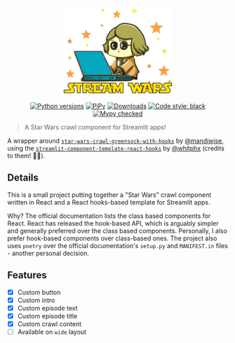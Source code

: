 <p align="center">
  <a href="https://github.com/murilo-cunha/stream-wars"><img width="50%" alt="logo" src="https://raw.githubusercontent.com/murilo-cunha/stream-wars/main/images/stream-wars-logo.png"></a>
</p>
<p align="center">
  <a href="https://pypi.org/project/stream-wars/"><img alt="Python versions" src="https://img.shields.io/pypi/pyversions/stream-wars" /></a>
  <a href="https://pypi.org/project/stream-wars/"><img alt="PiPy" src="https://img.shields.io/pypi/v/stream-wars" /></a>
  <a href="https://pepy.tech/project/stream-wars"><img alt="Downloads" src="https://pepy.tech/badge/stream-wars" /></a>
  <a href="https://github.com/psf/black"><img alt="Code style: black" src="https://img.shields.io/badge/code%20style-black-000000.svg" /></a>
  <a href="http://mypy-lang.org/"><img alt="Mypy checked" src="https://img.shields.io/badge/mypy-checked-1f5082.svg" /></a>
</p>

> A Star Wars crawl component for Streamlit apps!

A wrapper around [`star-wars-crawl-greensock-with-hooks`](https://github.com/mandiwise/star-wars-crawl-greensock-with-hooks)
by [@mandiwise](https://github.com/mandiwise), using the
[`streamlit-component-template-react-hooks`](https://github.com/whitphx/streamlit-component-template-react-hooks)
by [@whitphx](https://github.com/whitphx) (credits to them! 👏👏).

## Details

This is a small project putting together a "Star Wars" crawl component written in React and a React hooks-based template for Streamlit apps.

Why? The official documentation lists the class based components for React. React has released the hook-based API, which is arguably simpler and generally preferred over the class based components. Personally, I also prefer hook-based components over class-based ones. The project also uses `poetry` over the official documentation's `setup.py` and `MANIFEST.in` files - another personal decision.

## Features

- [x] Custom button
- [x] Custom intro
- [x] Custom episode text
- [x] Custom episode title
- [x] Custom crawl content
- [ ] Available on `wide` layout
